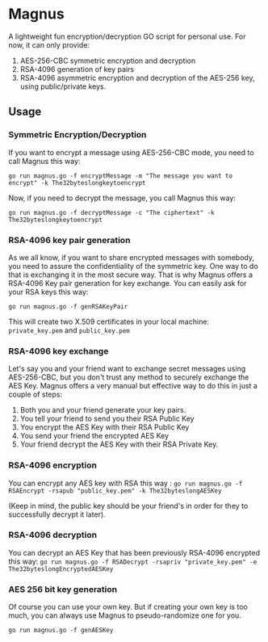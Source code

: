 # Magnus

A lightweight fun encryption/decryption GO script for personal use. For now, it can only provide:

1.	AES-256-CBC symmetric encryption and decryption
2.	RSA-4096 generation of key pairs
3.	RSA-4096 asymmetric encryption and decryption of the AES-256 key, using public/private keys. 

## Usage

### Symmetric Encryption/Decryption

If you want to encrypt a message using AES-256-CBC mode, you need to call Magnus this way:

`go run magnus.go -f encryptMessage -m "The message you want to encrypt" -k The32byteslongkeytoencrypt`

Now, if you need to decrypt the message, you call Magnus this way: 

`go run magnus.go -f decryptMessage -c "The ciphertext" -k The32byteslongkeytoencrypt`


### RSA-4096 key pair generation

As we all know, if you want to share encrypted messages with somebody, you need to assure the confidentiality of the symmetric key. One way to do that is exchanging it in the most secure way. That is why Magnus offers a RSA-4096 Key pair generation for key exchange. You can easily ask for your RSA keys this way:

`go run magnus.go -f genRSAKeyPair`

This will create two X.509 certificates in your local machine: `private_key.pem` and `public_key.pem`

### RSA-4096 key exchange

Let's say you and your friend want to exchange secret messages using AES-256-CBC, but you don't trust any method to securely exchange the AES Key. Magnus offers a very manual but effective way to do this in just a couple of steps:

1. Both you and your friend generate your key pairs. 
2. You tell your friend to send you their RSA Public Key
3. You encrypt the AES Key with their RSA Public Key
4. You send your friend the encrypted AES Key
5. Your friend decrypt the AES Key with their RSA Private Key. 

### RSA-4096 encryption

You can encrypt any AES key with RSA this way :
`go run magnus.go -f RSAEncrypt -rsapub "public_key.pem" -k The32byteslongAESKey`

(Keep in mind, the public key should be your friend's in order for they to successfully decrypt it later).

### RSA-4096 decryption
You can decrypt an AES Key that has been previously RSA-4096 encrypted this way: 
`go run magnus.go -f RSADecrypt -rsapriv "private_key.pem" -e The32byteslongEncryptedAESKey`

### AES 256 bit key generation
Of course you can use your own key. But if creating your own key is too much, you can always use Magnus to pseudo-randomize one for you. 

`go run magnus.go -f genAESKey`